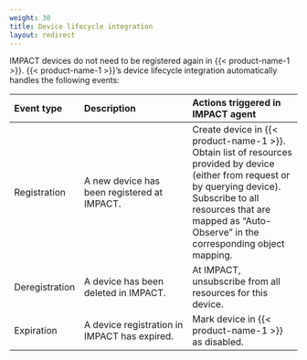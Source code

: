 ```yaml
---
weight: 30
title: Device lifecycle integration
layout: redirect
---
```



IMPACT devices do not need to be registered again in {{< product-name-1 >}}. {{< product-name-1 >}}’s device lifecycle integration automatically handles the following events:

<table>
<col style="width: 20%;">
<col style="width: 40%;">
<col style="width: 40%;">
<thead>
<tr>
<th align="left">Event type</th>
<th align="left">Description</th>
<th align="left">Actions triggered in IMPACT agent</th>
</tr>
</thead>

<tbody>
<tr>
<td align="left">Registration</td>
<td align="left">A new device has been registered at IMPACT.</td>
<td align="left">Create device in {{< product-name-1 >}}.<br>Obtain list of resources provided by device (either from request or by querying device).<br>Subscribe to all resources that are mapped as “Auto-Observe” in the corresponding object mapping.</td>
</tr>

<tr>
<td align="left">Deregistration</td>
<td align="left">A device has been deleted in IMPACT.</td>
<td align="left">At IMPACT, unsubscribe from all resources for this device.</td>
</tr>

<tr>
<td align="left">Expiration</td>
<td align="left">A device registration in IMPACT has expired.</td>
<td align="left">Mark device in {{< product-name-1 >}} as disabled.</td>
</tr>
</tbody>
</table>
